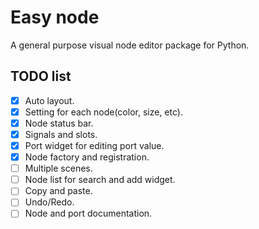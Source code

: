 # Easy node

A general purpose visual node editor package for Python.


## TODO list

+ [x] Auto layout.
+ [x] Setting for each node(color, size, etc).
+ [x] Node status bar.
+ [x] Signals and slots.
+ [x] Port widget for editing port value.
+ [x] Node factory and registration.
+ [ ] Multiple scenes.
+ [ ] Node list for search and add widget.
+ [ ] Copy and paste.
+ [ ] Undo/Redo.
+ [ ] Node and port documentation.
